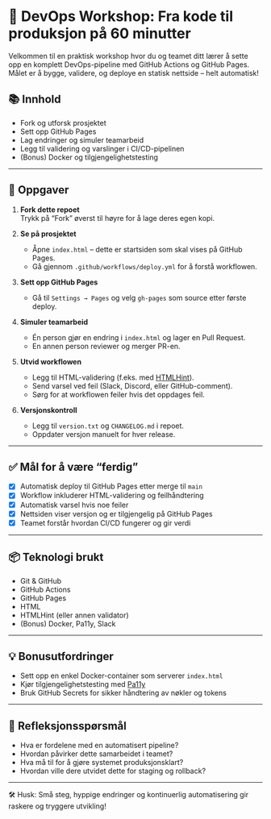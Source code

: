 # 🚀 DevOps Workshop: Fra kode til produksjon på 60 minutter

Velkommen til en praktisk workshop hvor du og teamet ditt lærer å sette opp en komplett DevOps-pipeline med GitHub Actions og GitHub Pages. Målet er å bygge, validere, og deploye en statisk nettside – helt automatisk!

## 📚 Innhold

- Fork og utforsk prosjektet
- Sett opp GitHub Pages
- Lag endringer og simuler teamarbeid
- Legg til validering og varslinger i CI/CD-pipelinen
- (Bonus) Docker og tilgjengelighetstesting

---

## 🔧 Oppgaver

1. **Fork dette repoet**  
   Trykk på “Fork” øverst til høyre for å lage deres egen kopi.

2. **Se på prosjektet**  
   - Åpne `index.html` – dette er startsiden som skal vises på GitHub Pages.
   - Gå gjennom `.github/workflows/deploy.yml` for å forstå workflowen.

3. **Sett opp GitHub Pages**  
   - Gå til `Settings → Pages` og velg `gh-pages` som source etter første deploy.

4. **Simuler teamarbeid**  
   - Én person gjør en endring i `index.html` og lager en Pull Request.
   - En annen person reviewer og merger PR-en.

5. **Utvid workflowen**
   - Legg til HTML-validering (f.eks. med [HTMLHint](https://github.com/htmlhint/HTMLHint)).
   - Send varsel ved feil (Slack, Discord, eller GitHub-comment).
   - Sørg for at workflowen feiler hvis det oppdages feil.

6. **Versjonskontroll**
   - Legg til `version.txt` og `CHANGELOG.md` i repoet.
   - Oppdater versjon manuelt for hver release.

---

## ✅ Mål for å være “ferdig”

- [x] Automatisk deploy til GitHub Pages etter merge til `main`
- [x] Workflow inkluderer HTML-validering og feilhåndtering
- [x] Automatisk varsel hvis noe feiler
- [x] Nettsiden viser versjon og er tilgjengelig på GitHub Pages
- [x] Teamet forstår hvordan CI/CD fungerer og gir verdi

---

## 📦 Teknologi brukt

- Git & GitHub
- GitHub Actions
- GitHub Pages
- HTML
- HTMLHint (eller annen validator)
- (Bonus) Docker, Pa11y, Slack

---

## 💡 Bonusutfordringer

- Sett opp en enkel Docker-container som serverer `index.html`
- Kjør tilgjengelighetstesting med [Pa11y](https://github.com/pa11y/pa11y)
- Bruk GitHub Secrets for sikker håndtering av nøkler og tokens

---

## 🤔 Refleksjonsspørsmål

- Hva er fordelene med en automatisert pipeline?
- Hvordan påvirker dette samarbeidet i teamet?
- Hva må til for å gjøre systemet produksjonsklart?
- Hvordan ville dere utvidet dette for staging og rollback?

---

🛠 Husk: Små steg, hyppige endringer og kontinuerlig automatisering gir raskere og tryggere utvikling!

